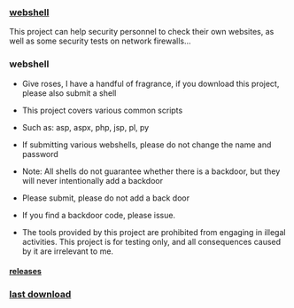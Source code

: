 ### [webshell](https://github.com/tennc/webshell/) 

This project can help security personnel to check their own websites, as well as some security tests on network firewalls...

### webshell

- Give roses, I have a handful of fragrance, if you download this project, please also submit a shell

- This project covers various common scripts

- Such as: asp, aspx, php, jsp, pl, py

- If submitting various webshells, please do not change the name and password

- Note: All shells do not guarantee whether there is a backdoor, but they will never intentionally add a backdoor

- Please submit, please do not add a back door

- If you find a backdoor code, please issue.

- The tools provided by this project are prohibited from engaging in illegal activities. This project is for testing only, and all consequences caused by it are irrelevant to me.

#### [releases](https://github.com/tennc/webshell/releases)

### [last download](https://github.com/tennc/webshell/releases/latest)


